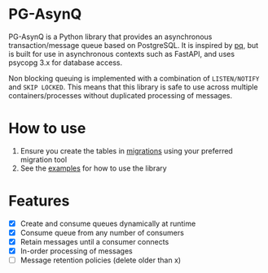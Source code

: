 # PG-AsynQ

PG-AsynQ is a Python library that provides an asynchronous transaction/message queue based on PostgreSQL. 
It is inspired by [pq](https://pypi.org/project/pq/), but is built for use in asynchronous contexts such as FastAPI, 
and uses psycopg 3.x for database access.

Non blocking queuing is implemented with a combination of `LISTEN/NOTIFY` and `SKIP LOCKED`. This means that this 
library is safe to use across multiple containers/processes without duplicated processing of messages.

# How to use

1. Ensure you create the tables in [migrations](./migrations) using your preferred migration tool
2. See the [examples](./examples) for how to use the library

# Features

- [x] Create and consume queues dynamically at runtime
- [x] Consume queue from any number of consumers
- [x] Retain messages until a consumer connects
- [x] In-order processing of messages
- [ ] Message retention policies (delete older than x)